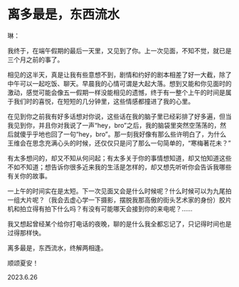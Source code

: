 # 离多最是，东西流水

琳：

我终于，在端午假期的最后一天里，又见到了你。上一次见面，不知不觉，就已是三个月之前的事了。

相见的这半天，真是让我有些意想不到，剧情和约好的剧本相差了好一大截，除了中午可以一起吃饭、聊天。早晨我的心情可谓是大起大落。想到又能和你见面时的激动，感觉可能会像五一假期一样没能相见的遗憾，终于有一整个上午的时间是属于我们时的喜悦，在短短的几分钟里，这些情感都撞进了我的心里。

在见到你之前我有好多话想对你说，这些话在我的脑子里已经彩排了好多遍，但当我见到你，并且你对我说了一声“hey，bro”之后，我的脑袋里突然空荡荡的，然后就傻乎乎地也回了一句“hey，bro”。那一刻我好像有那么些许明白了，为什么王维会在思念充满心头的时候，还仅仅只是问了那么一句简单的，“寒梅著花未？”

有太多想问的，却又不知从何问起；有太多关于你的事情想知道，却又怕知道这些不如不知道；想告诉你很多近来我的生活是怎样的，却又想先听听你会告诉我哪些有关你的故事。

一上午的时间实在是太短。下一次见面又会是什么时候呢？什么时候可以为九尾拍一组大片呢？（我会去虚心学一下摄影，摆脱我那高傲的街头艺术家的身份）胶片机和拍立得有拍下什么吗？有没有可能哪天会接到你的来电呢？……

我又想起曾经某个给你打电话的夜晚，聊的是什么我全都忘记了，只记得时间也是过得那样快。

离多最是，东西流水，终解两相逢。

顺颂夏安！

2023.6.26
